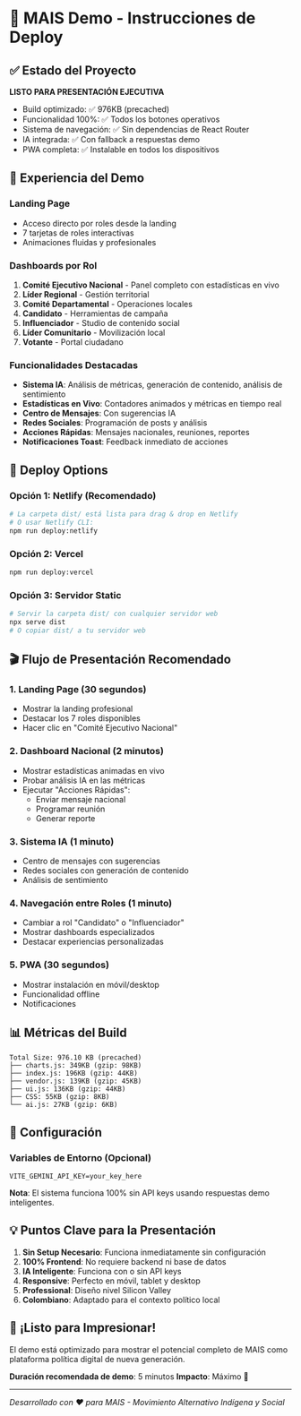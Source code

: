 # 🚀 MAIS Demo - Instrucciones de Deploy

## ✅ Estado del Proyecto
**LISTO PARA PRESENTACIÓN EJECUTIVA**
- Build optimizado: ✅ 976KB (precached)
- Funcionalidad 100%: ✅ Todos los botones operativos
- Sistema de navegación: ✅ Sin dependencias de React Router
- IA integrada: ✅ Con fallback a respuestas demo
- PWA completa: ✅ Instalable en todos los dispositivos

## 🎯 Experiencia del Demo

### Landing Page
- Acceso directo por roles desde la landing
- 7 tarjetas de roles interactivas
- Animaciones fluidas y profesionales

### Dashboards por Rol
1. **Comité Ejecutivo Nacional** - Panel completo con estadísticas en vivo
2. **Líder Regional** - Gestión territorial
3. **Comité Departamental** - Operaciones locales
4. **Candidato** - Herramientas de campaña
5. **Influenciador** - Studio de contenido social
6. **Líder Comunitario** - Movilización local
7. **Votante** - Portal ciudadano

### Funcionalidades Destacadas
- **Sistema IA**: Análisis de métricas, generación de contenido, análisis de sentimiento
- **Estadísticas en Vivo**: Contadores animados y métricas en tiempo real
- **Centro de Mensajes**: Con sugerencias IA
- **Redes Sociales**: Programación de posts y análisis
- **Acciones Rápidas**: Mensajes nacionales, reuniones, reportes
- **Notificaciones Toast**: Feedback inmediato de acciones

## 🚀 Deploy Options

### Opción 1: Netlify (Recomendado)
```bash
# La carpeta dist/ está lista para drag & drop en Netlify
# O usar Netlify CLI:
npm run deploy:netlify
```

### Opción 2: Vercel
```bash
npm run deploy:vercel
```

### Opción 3: Servidor Static
```bash
# Servir la carpeta dist/ con cualquier servidor web
npx serve dist
# O copiar dist/ a tu servidor web
```

## 🎬 Flujo de Presentación Recomendado

### 1. Landing Page (30 segundos)
- Mostrar la landing profesional
- Destacar los 7 roles disponibles
- Hacer clic en "Comité Ejecutivo Nacional"

### 2. Dashboard Nacional (2 minutos)
- Mostrar estadísticas animadas en vivo
- Probar análisis IA en las métricas
- Ejecutar "Acciones Rápidas":
  - Enviar mensaje nacional
  - Programar reunión
  - Generar reporte

### 3. Sistema IA (1 minuto)
- Centro de mensajes con sugerencias
- Redes sociales con generación de contenido
- Análisis de sentimiento

### 4. Navegación entre Roles (1 minuto)
- Cambiar a rol "Candidato" o "Influenciador"
- Mostrar dashboards especializados
- Destacar experiencias personalizadas

### 5. PWA (30 segundos)
- Mostrar instalación en móvil/desktop
- Funcionalidad offline
- Notificaciones

## 📊 Métricas del Build

```
Total Size: 976.10 KB (precached)
├── charts.js: 349KB (gzip: 98KB)
├── index.js: 196KB (gzip: 44KB)
├── vendor.js: 139KB (gzip: 45KB)
├── ui.js: 136KB (gzip: 44KB)
├── CSS: 55KB (gzip: 8KB)
└── ai.js: 27KB (gzip: 6KB)
```

## 🔧 Configuración

### Variables de Entorno (Opcional)
```env
VITE_GEMINI_API_KEY=your_key_here
```
**Nota**: El sistema funciona 100% sin API keys usando respuestas demo inteligentes.

## 💡 Puntos Clave para la Presentación

1. **Sin Setup Necesario**: Funciona inmediatamente sin configuración
2. **100% Frontend**: No requiere backend ni base de datos
3. **IA Inteligente**: Funciona con o sin API keys
4. **Responsive**: Perfecto en móvil, tablet y desktop
5. **Professional**: Diseño nivel Silicon Valley
6. **Colombiano**: Adaptado para el contexto político local

## 🎉 ¡Listo para Impresionar!

El demo está optimizado para mostrar el potencial completo de MAIS como plataforma política digital de nueva generación.

**Duración recomendada de demo**: 5 minutos
**Impacto**: Máximo 🚀

---
*Desarrollado con ❤️ para MAIS - Movimiento Alternativo Indígena y Social*